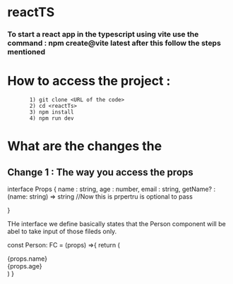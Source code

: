 # reactTS
### To start a react app in the typescript using vite use the command : npm create@vite latest after this follow the steps mentioned 

# How to access the project : 
           1) git clone <URL of the code>
           2) cd <reactTs>
           3) npm install 
           4) npm run dev

# What are the changes the 

## Change 1 : The way you access the props
interface Props {
    name : string,
    age : number,
    email : string,
    getName? : (name: string) => string  //Now this is prpertru is optional to pass

}

THe interface we define basically states that the Person component will be abel to take input of those fileds only. 

const Person: FC<Props> = (props) =>{
    return (
        <div>
            <div>{props.name}</div>
            <div>{props.age}</div>
        </div>
    )
}
        